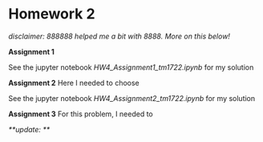 # Homework 2

_disclaimer: 888888 helped me a bit with 8888. More on this below!_

__Assignment 1__

See the jupyter notebook _HW4_Assignment1_tm1722.ipynb_ for my solution

__Assignment 2__ 
Here I needed to choose 

See the jupyter notebook _HW4_Assignment2_tm1722.ipynb_ for my solution

__Assignment 3__ 
For this problem, I needed to 



_**update: **_

